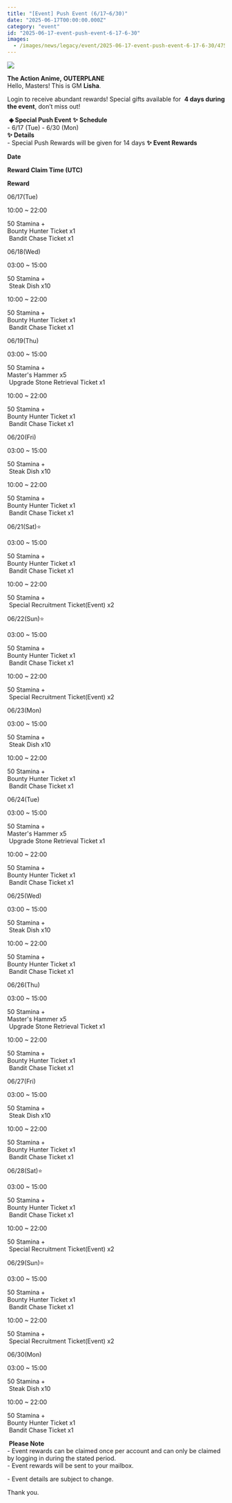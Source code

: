 ```yaml
---
title: "[Event] Push Event (6/17~6/30)"
date: "2025-06-17T00:00:00.000Z"
category: "event"
id: "2025-06-17-event-push-event-6-17-6-30"
images:
  - /images/news/legacy/event/2025-06-17-event-push-event-6-17-6-30/4759c200b4a94ca4a56a76260f0d31bb.webp
---
```


![](/images/news/legacy/event/2025-06-17-event-push-event-6-17-6-30/4759c200b4a94ca4a56a76260f0d31bb.webp)  
  

**The Action Anime,** **OUTERPLANE**          
Hello, Masters! This is GM **Lisha**.  
  
Login to receive abundant rewards! Special gifts available for  **4 days during the event**, don’t miss out!  
  
 **◈ Special Push Event** **✨** **Schedule**      
\- 6/17 (Tue) - 6/30 (Mon)  
**✨** **Details**     
\- Special Push Rewards will be given for 14 days **✨** **Event Rewards** 

**Date**

**Reward Claim Time (UTC)**

**Reward**

06/17(Tue)

10:00 ~ 22:00

50 Stamina +  
Bounty Hunter Ticket x1  
 Bandit Chase Ticket x1

06/18(Wed)

03:00 ~ 15:00

50 Stamina +  
 Steak Dish x10

10:00 ~ 22:00

50 Stamina +  
Bounty Hunter Ticket x1  
 Bandit Chase Ticket x1

06/19(Thu)

03:00 ~ 15:00

50 Stamina +  
Master's Hammer x5  
 Upgrade Stone Retrieval Ticket x1

10:00 ~ 22:00

50 Stamina +  
Bounty Hunter Ticket x1  
 Bandit Chase Ticket x1

06/20(Fri)

03:00 ~ 15:00

50 Stamina +  
 Steak Dish x10

10:00 ~ 22:00

50 Stamina +  
Bounty Hunter Ticket x1  
 Bandit Chase Ticket x1

06/21(Sat)⭐

03:00 ~ 15:00

50 Stamina +  
Bounty Hunter Ticket x1  
 Bandit Chase Ticket x1

10:00 ~ 22:00

50 Stamina +  
 Special Recruitment Ticket(Event) x2

06/22(Sun)⭐

03:00 ~ 15:00

50 Stamina +  
Bounty Hunter Ticket x1  
 Bandit Chase Ticket x1

10:00 ~ 22:00

50 Stamina +  
 Special Recruitment Ticket(Event) x2

06/23(Mon)

03:00 ~ 15:00

50 Stamina +  
 Steak Dish x10

10:00 ~ 22:00

50 Stamina +  
Bounty Hunter Ticket x1  
 Bandit Chase Ticket x1

06/24(Tue)

03:00 ~ 15:00

50 Stamina +  
Master's Hammer x5  
 Upgrade Stone Retrieval Ticket x1

10:00 ~ 22:00

50 Stamina +  
Bounty Hunter Ticket x1  
 Bandit Chase Ticket x1

06/25(Wed)

03:00 ~ 15:00

50 Stamina +  
 Steak Dish x10

10:00 ~ 22:00

50 Stamina +  
Bounty Hunter Ticket x1  
 Bandit Chase Ticket x1

06/26(Thu)

03:00 ~ 15:00

50 Stamina +  
Master's Hammer x5  
 Upgrade Stone Retrieval Ticket x1

10:00 ~ 22:00

50 Stamina +  
Bounty Hunter Ticket x1  
 Bandit Chase Ticket x1

06/27(Fri)

03:00 ~ 15:00

50 Stamina +  
 Steak Dish x10

10:00 ~ 22:00

50 Stamina +  
Bounty Hunter Ticket x1  
 Bandit Chase Ticket x1

06/28(Sat)⭐

03:00 ~ 15:00

50 Stamina +  
Bounty Hunter Ticket x1  
 Bandit Chase Ticket x1

10:00 ~ 22:00

50 Stamina +  
 Special Recruitment Ticket(Event) x2

06/29(Sun)⭐

03:00 ~ 15:00

50 Stamina +  
Bounty Hunter Ticket x1  
 Bandit Chase Ticket x1

10:00 ~ 22:00

50 Stamina +  
 Special Recruitment Ticket(Event) x2

06/30(Mon)

03:00 ~ 15:00

50 Stamina +  
 Steak Dish x10

10:00 ~ 22:00

50 Stamina +  
Bounty Hunter Ticket x1  
 Bandit Chase Ticket x1

 **Please Note**  
\- Event rewards can be claimed once per account and can only be claimed by logging in during the stated period.  
\- Event rewards will be sent to your mailbox.

\- Event details are subject to change.  
  
Thank you.
